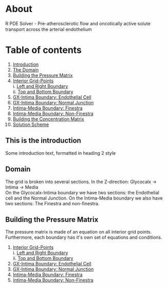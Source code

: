 # About
R PDE Solver - Pre-atherosclerotic ﬂow and oncotically active solute transport across the arterial endothelium


# Table of contents
1. [Introduction](#introduction)
2. [The Domain](#domainOutline)
3. [Building the Pressure Matrix](#buildingPressureMatrix)
  1. [Interior Grid-Points](./docs/Interior%20Grid%20Points.md)  
    i. [Left and Right Boundary](./docs/Left%20%26%20Right%20Boundaries.md)  
    ii. [Top and Bottom Boundary](./docs/Top%20%26%20Bottom%20Boundaries.md)  
  2. [GX-Intima Boundary: Endothelial Cell](./docs/Endothelial%20Cell.md)
  3. [GX-Intima Boundary: Normal Junction](./docs/Endothelial%20Cell%20Normal%20Junction.md)  
  4. [Intima-Media Boundary: Finestra](./docs/Intima-Media%20Finestra.md)  
  5. [Intima-Media Boundary: Non-Finestra](./docs/Intima-Media%20Non-Finestra.md)  
4. [Building the Concentration Matrix](#buildingConcentrationMatrix)
5. [Solution Scheme](./docs/Solving%20Matrix%20Equations.md)




## This is the introduction <a name="introduction"></a>
Some introduction text, formatted in heading 2 style


## Domain <a name="domainOutline"></a>
The grid is broken into several sections. 
In the Z-direction: Glycocalx -> Intima -> Media  
On the Glycocalx-Intima boundary we have two sections: the Endothelial cell and the Normal Junction.
On the Intima-Media boundary we also have two sections: The Finestra and non-finestra. 

## Building the Pressure Matrix <a name="buildingPressureMatrix"></a>
The pressure matrix is made of an equation on all interior grid points. Furthermore, each boundary has it's own set of equations and conditions. 

1. [Interior Grid-Points](./docs/Interior%20Grid%20Points.md)  
  i. [Left and Right Boundary](./docs/Left%20%26%20Right%20Boundaries.md)  
  ii. [Top and Bottom Boundary](./docs/Top%20%26%20Bottom%20Boundaries.md)  
2. [GX-Intima Boundary: Endothelial Cell](./docs/Endothelial%20Cell.md)
3. [GX-Intima Boundary: Normal Junction](./docs/Endothelial%20Cell%20Normal%20Junction.md)  
4. [Intima-Media Boundary: Finestra](./docs/Intima-Media%20Finestra.md)  
5. [Intima-Media Boundary: Non-Finestra](./docs/Intima-Media%20Non-Finestra.md)  
